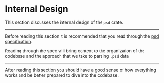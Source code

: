 # Internal Design

This section discusses the internal design of the `psd` crate.

---

Before reading this section it is recommended that you read through
the [psd specification](https://www.adobe.com/devnet-apps/photoshop/fileformatashtml/#50577409_89817).

Reading through the spec will bring context to the organization of the codebase and the
approach that we take to parsing `.psd` data

---

After reading this section you should have a good sense of how everything works and be better prepared
to dive into the codebase.

